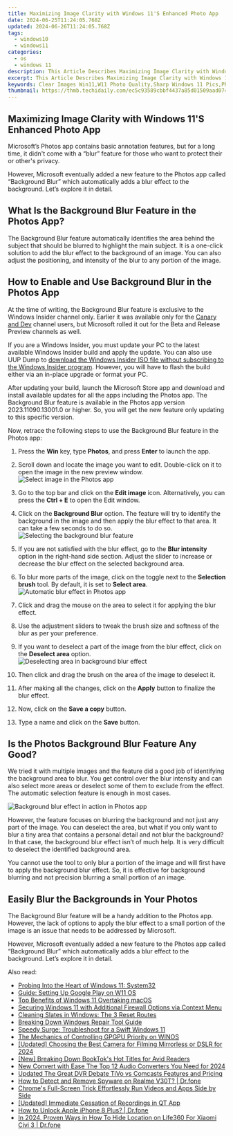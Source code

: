 ```yaml
---
title: Maximizing Image Clarity with Windows 11'S Enhanced Photo App
date: 2024-06-25T11:24:05.768Z
updated: 2024-06-26T11:24:05.768Z
tags:
  - windows10
  - windows11
categories:
  - os
  - windows 11
description: This Article Describes Maximizing Image Clarity with Windows 11'S Enhanced Photo App
excerpt: This Article Describes Maximizing Image Clarity with Windows 11'S Enhanced Photo App
keywords: Clear Images Win11,W11 Photo Quality,Sharp Windows 11 Pics,Photo Clarity Win11,Enhanced Image W11,High Res Windows Photos,Optimize Win11 Imagery
thumbnail: https://thmb.techidaily.com/ec5c93589cbbf4437a85d01509aad074c0824b7a47a862a6e3798990cfe51fb1.png
---
```


## Maximizing Image Clarity with Windows 11'S Enhanced Photo App

 Microsoft’s Photos app contains basic annotation features, but for a long time, it didn't come with a “blur” feature for those who want to protect their or other's privacy.

 However, Microsoft eventually added a new feature to the Photos app called “Background Blur” which automatically adds a blur effect to the background. Let’s explore it in detail.

## What Is the Background Blur Feature in the Photos App?

 The Background Blur feature automatically identifies the area behind the subject that should be blurred to highlight the main subject. It is a one-click solution to add the blur effect to the background of an image. You can also adjust the positioning, and intensity of the blur to any portion of the image.

## How to Enable and Use Background Blur in the Photos App

 At the time of writing, the Background Blur feature is exclusive to the Windows Insider channel only. Earlier it was available only for the [Canary and Dev](https://www.makeuseof.com/what-is-windows-insider-canary-channel/) channel users, but Microsoft rolled it out for the Beta and Release Preview channels as well.

 If you are a Windows Insider, you must update your PC to the latest available Windows Insider build and apply the update. You can also use UUP Dump to [download the Windows Insider ISO file without subscribing to the Windows Insider program](https://www.makeuseof.com/windows-11-download-insider-iso-without-insider-program/). However, you will have to flash the build either via an in-place upgrade or format your PC.

 After updating your build, launch the Microsoft Store app and download and install available updates for all the apps including the Photos app. The Background Blur feature is available in the Photos app version 2023.11090.13001.0 or higher. So, you will get the new feature only updating to this specific version.

 Now, retrace the following steps to use the Background Blur feature in the Photos app:

1. Press the **Win** key, type **Photos**, and press **Enter** to launch the app.
2. Scroll down and locate the image you want to edit. Double-click on it to open the image in the new preview window.  
![Select image in the Photos app](https://static1.makeuseofimages.com/wordpress/wp-content/uploads/2023/10/select-image-in-the-photos-app.jpg)
3. Go to the top bar and click on the **Edit image** icon. Alternatively, you can press the **Ctrl + E** to open the Edit window.
4. Click on the **Background Blur** option. The feature will try to identify the background in the image and then apply the blur effect to that area. It can take a few seconds to do so.  
![Selecting the background blur feature](https://static1.makeuseofimages.com/wordpress/wp-content/uploads/2023/10/selecting-the-background-blur-feature.jpg)
5. If you are not satisfied with the blur effect, go to the **Blur intensity** option in the right-hand side section. Adjust the slider to increase or decrease the blur effect on the selected background area.

1. To blur more parts of the image, click on the toggle next to the **Selection brush** tool. By default, it is set to **Select area**.  
![Automatic blur effect in Photos app](https://static1.makeuseofimages.com/wordpress/wp-content/uploads/2023/10/automatic-blur-effect-in-photos-app.jpg)
2. Click and drag the mouse on the area to select it for applying the blur effect.
3. Use the adjustment sliders to tweak the brush size and softness of the blur as per your preference.
4. If you want to deselect a part of the image from the blur effect, click on the **Deselect area** option.  
![Deselecting area in background blur effect](https://static1.makeuseofimages.com/wordpress/wp-content/uploads/2023/10/deselecting-area-in-background-blur-effect.jpg)
5. Then click and drag the brush on the area of the image to deselect it.
6. After making all the changes, click on the **Apply** button to finalize the blur effect.
7. Now, click on the **Save a copy** button.
8. Type a name and click on the **Save** button.

## Is the Photos Background Blur Feature Any Good?

 We tried it with multiple images and the feature did a good job of identifying the background area to blur. You get control over the blur intensity and can also select more areas or deselect some of them to exclude from the effect. The automatic selection feature is enough in most cases.

![Background blur effect in action in Photos app](https://static1.makeuseofimages.com/wordpress/wp-content/uploads/2023/10/background-blur-effect-in-action-in-photos-app.jpg)

 However, the feature focuses on blurring the background and not just any part of the image. You can deselect the area, but what if you only want to blur a tiny area that contains a personal detail and not blur the background? In that case, the background blur effect isn’t of much help. It is very difficult to deselect the identified background area.

 You cannot use the tool to only blur a portion of the image and will first have to apply the background blur effect. So, it is effective for background blurring and not precision blurring a small portion of an image.

## Easily Blur the Backgrounds in Your Photos

 The Background Blur feature will be a handy addition to the Photos app. However, the lack of options to apply the blur effect to a small portion of the image is an issue that needs to be addressed by Microsoft.

 However, Microsoft eventually added a new feature to the Photos app called “Background Blur” which automatically adds a blur effect to the background. Let’s explore it in detail.

<span class="atpl-alsoreadstyle">Also read:</span>
<div><ul>
<li><a href="https://win11.techidaily.com/probing-into-the-heart-of-windows-11-system32/"><u>Probing Into the Heart of Windows 11: System32</u></a></li>
<li><a href="https://win11.techidaily.com/guide-setting-up-google-play-on-w11-os/"><u>Guide: Setting Up Google Play on W11 OS</u></a></li>
<li><a href="https://win11.techidaily.com/top-benefits-of-windows-11-overtaking-macos/"><u>Top Benefits of Windows 11 Overtaking macOS</u></a></li>
<li><a href="https://win11.techidaily.com/securing-windows-11-with-additional-firewall-options-via-context-menu/"><u>Securing Windows 11 with Additional Firewall Options via Context Menu</u></a></li>
<li><a href="https://win11.techidaily.com/cleaning-slates-in-windows-the-3-reset-routes/"><u>Cleaning Slates in Windows: The 3 Reset Routes</u></a></li>
<li><a href="https://win11.techidaily.com/breaking-down-windows-repair-tool-guide/"><u>Breaking Down Windows Repair Tool Guide</u></a></li>
<li><a href="https://win11.techidaily.com/speedy-surge-troubleshoot-for-a-swift-windows-11/"><u>Speedy Surge: Troubleshoot for a Swift Windows 11</u></a></li>
<li><a href="https://win11.techidaily.com/the-mechanics-of-controlling-gpgpu-priority-on-winos/"><u>The Mechanics of Controlling GPGPU Priority on WINOS</u></a></li>
<li><a href="https://facebook-video-share.techidaily.com/updated-choosing-the-best-camera-for-filming-mirrorless-or-dslr-for-2024/"><u>[Updated] Choosing the Best Camera for Filming  Mirrorless or DSLR for 2024</u></a></li>
<li><a href="https://tiktok-clips.techidaily.com/new-breaking-down-booktoks-hot-titles-for-avid-readers/"><u>[New] Breaking Down BookTok's Hot Titles for Avid Readers</u></a></li>
<li><a href="https://ai-video-tools.techidaily.com/new-convert-with-ease-the-top-12-audio-converters-you-need-for-2024/"><u>New Convert with Ease The Top 12 Audio Converters You Need for 2024</u></a></li>
<li><a href="https://video-creation-software.techidaily.com/updated-the-great-dvr-debate-tivo-vs-comcasts-features-and-pricing/"><u>Updated The Great DVR Debate TiVo vs Comcasts Features and Pricing</u></a></li>
<li><a href="https://android-location-track.techidaily.com/how-to-detect-and-remove-spyware-on-realme-v30t-drfone-by-drfone-virtual-android/"><u>How to Detect and Remove Spyware on Realme V30T? | Dr.fone</u></a></li>
<li><a href="https://extra-tips.techidaily.com/chromes-full-screen-trick-effortlessly-run-videos-and-apps-side-by-side/"><u>Chrome's Full-Screen Trick  Effortlessly Run Videos and Apps Side by Side</u></a></li>
<li><a href="https://screen-sharing-recording.techidaily.com/updated-immediate-cessation-of-recordings-in-qt-app/"><u>[Updated] Immediate Cessation of Recordings in QT App</u></a></li>
<li><a href="https://iphone-unlock.techidaily.com/how-to-unlock-apple-iphone-8-plus-drfone-by-drfone-ios/"><u>How to Unlock Apple iPhone 8 Plus? | Dr.fone</u></a></li>
<li><a href="https://fix-guide.techidaily.com/in-2024-proven-ways-in-how-to-hide-location-on-life360-for-xiaomi-civi-3-drfone-by-drfone-virtual-android/"><u>In 2024, Proven Ways in How To Hide Location on Life360 For Xiaomi Civi 3 | Dr.fone</u></a></li>
</ul></div>

<ins class="adsbygoogle"
      style="display:block"
      data-ad-client="ca-pub-7571918770474297"
      data-ad-slot="8358498916"
      data-ad-format="auto"
      data-full-width-responsive="true"></ins>